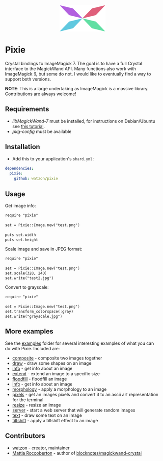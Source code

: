 <div align="center">
  <img src="./assets/pixie-logo-small.png" alt="pixie logo">
</div>

# Pixie

Crystal bindings to ImageMagick 7. The goal is to have a full Crystal interface to the MagickWand API. Many functions also work with ImageMagick 6, but some do not. I would like to eventually find a way to support both versions.

**NOTE**: This is a large undertaking as ImageMagick is a massive library. Contributions are always welcome!

## Requirements

- *libMagickWand-7* must be installed, for instructions on Debian/Ubuntu see [this tutorial](https://www.tecmint.com/install-imagemagick-on-debian-ubuntu/).
- *pkg-config* must be available

## Installation

- Add this to your application's `shard.yml`:

```yaml
dependencies:
  pixie:
    github: watzon/pixie
```

## Usage

Get image info:

```crystal
require "pixie"

set = Pixie::Image.new("test.png")

puts set.width
puts set.height
```

Scale image and save in JPEG format:

```crystal
require "pixie"

set = Pixie::Image.new("test.png")
set.scale(320, 240)
set.write("test2.jpg")
```

Convert to grayscale:

```crystal
require "pixie"

set = Pixie::Image.new("test.png")
set.transform_colorspace(:gray)
set.write("grayscale.jpg")
```

## More examples

See the [examples](./examples) folder for several interesting examples of what you can do with Pixie. Included are:

- [composite](./examples/composite.cr) - composite two images together
- [draw](./examples/draw.cr) - draw some shapes on an image
- [info](./examples/info.cr) - get info about an image
- [extend](./examples/extend.cr) - extend an image to a specific size
- [floodfill](./examples/floodfill.cr) - floodfill an image
- [info](./examples/info.cr) - get info about an image
- [morphology](./examples/morphology.cr) - apply a morphology to an image
- [pixels](./examples/pixels.cr) - get an images pixels and convert it to an ascii art representation for the terminal
- [resize](./examples/resize.cr) - resize an image
- [server](./examples/server.cr) - start a web server that will generate random images
- [text](./examples/text.cr) - draw some text on an image
- [tiltshift](./examples/tiltshift.cr) - apply a tiltshift effect to an image

## Contributors

- [watzon](https://github.com/watzon) - creator, maintainer
- [Mattia Roccoberton](http://blocknot.es) - author of [blocknotes/magickwand-crystal](https://github.com/blocknotes/magickwand-crystal)
